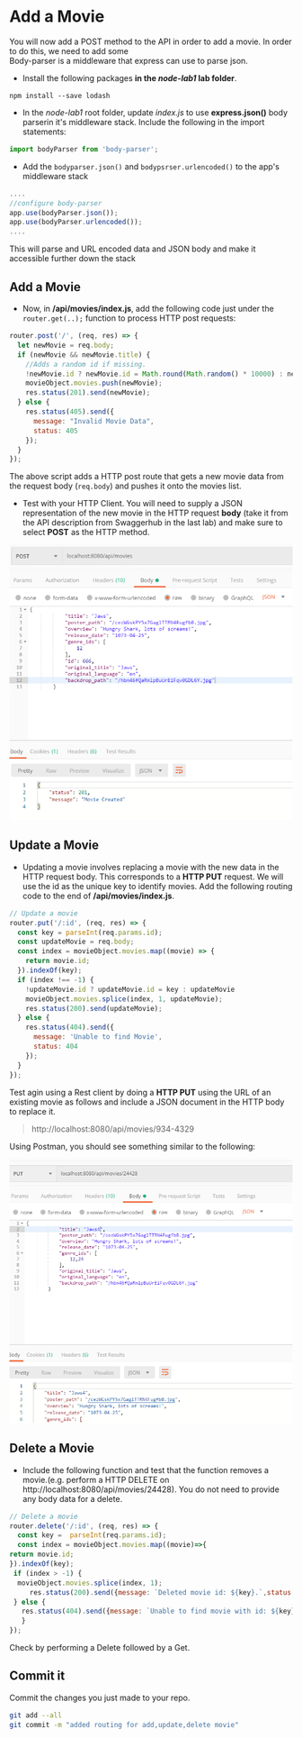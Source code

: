# Add a Movie

You will now add a POST method to the API in order to add a movie. In order to do this, we need to add some  
Body-parser is a middleware that express can use to parse json.

+ Install the following packages **in the *node-lab1*  lab folder**.

```script
npm install --save lodash
```

+ In the *node-lab1* root folder, update *index.js* to use **express.json()**  body parserin it's middleware stack. Include the following in the import statements:

```javascript
import bodyParser from 'body-parser';
```

- Add the ``bodyparser.json()`` and ``bodypsrser.urlencoded()`` to the app's middleware stack 

~~~javascript
....
//configure body-parser
app.use(bodyParser.json());
app.use(bodyParser.urlencoded());
....

~~~

This will parse and URL encoded data and JSON body and make it accessible further down the stack


## Add a Movie

+ Now, in **/api/movies/index.js**, add the following code just under the ``router.get(..);`` function to process HTTP post requests:

```javascript
router.post('/', (req, res) => {
  let newMovie = req.body;
  if (newMovie && newMovie.title) {
    //Adds a random id if missing. 
    !newMovie.id ? newMovie.id = Math.round(Math.random() * 10000) : newMovie 
    movieObject.movies.push(newMovie);
    res.status(201).send(newMovie);
  } else {
    res.status(405).send({
      message: "Invalid Movie Data",
      status: 405
    });
  }
});
```

The above script adds a HTTP post route that gets a new movie data from the request body (``req.body``) and pushes it onto the movies list.

- Test with your HTTP Client. You will need to supply a JSON representation of the new movie in the HTTP request **body** (take it from the API description from Swaggerhub in the last lab) and make sure to select **POST** as the HTTP method.

![Add movie (HTTP post)](./img/jaws.png)

## Update a Movie

+ Updating a movie involves replacing a movie with the new data in the HTTP request body. This corresponds to a **HTTP PUT** request. We will use the id as the unique key to identify movies. Add the following routing code to the end of **/api/movies/index.js**.


```javascript
// Update a movie
router.put('/:id', (req, res) => {
  const key = parseInt(req.params.id);
  const updateMovie = req.body;
  const index = movieObject.movies.map((movie) => {
    return movie.id;
  }).indexOf(key);
  if (index !== -1) {
    !updateMovie.id ? updateMovie.id = key : updateMovie
    movieObject.movies.splice(index, 1, updateMovie);
    res.status(200).send(updateMovie);
  } else {
    res.status(404).send({
      message: 'Unable to find Movie',
      status: 404
    });
  }
});
```

Test agin using a Rest client by doing a **HTTP PUT** using
the  URL of an existing movie as follows and include a JSON document in the HTTP body to replace it.

 > http://localhost:8080/api/movies/934-4329

Using Postman, you should see something similar to the following: 

![Update Movie (HTTP Put)](./img/put.png)

## Delete a Movie

+ Include the following function and test that the function removes a movie.(e.g. perform a HTTP DELETE on http://localhost:8080/api/movies/24428). You do not need to provide any body data for a delete.

```javascript
// Delete a movie
router.delete('/:id', (req, res) => {
  const key =  parseInt(req.params.id);
  const index = movieObject.movies.map((movie)=>{
return movie.id;
}).indexOf(key);
 if (index > -1) {
  movieObject.movies.splice(index, 1);
     res.status(200).send({message: `Deleted movie id: ${key}.`,status: 200});
 } else {
   res.status(404).send({message: `Unable to find movie with id: ${key}.`, status: 404});
   }
});
```

Check by performing a Delete followed by a Get.

## Commit it

Commit the changes you just made to your repo.

```bash
git add --all
git commit -m "added routing for add,update,delete movie"
```
